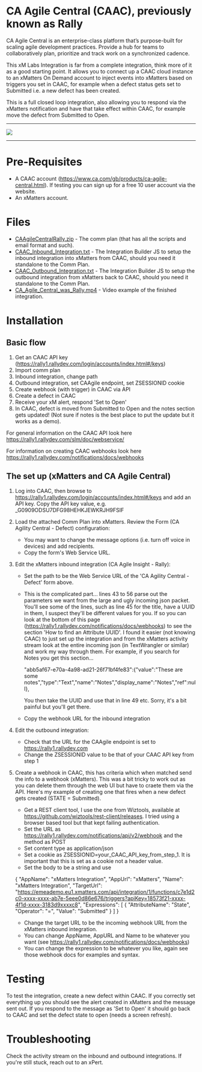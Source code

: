 
# CA Agile Central (CAAC), previously known as Rally
CA Agile Central is an enterprise-class platform that’s purpose-built for scaling agile development practices. Provide a hub for teams to collaboratively plan, prioritize and track work on a synchronized cadence.

This xM Labs Integration is far from a complete integration, think more of it as a good starting point. It allows you to connect up a CAAC cloud instance to an xMatters On Demand account to inject events into xMatters based on triggers you set in CAAC, for example when a defect status gets set to Submitted i.e. a new defect has been created.

This is a full closed loop integration, also allowing you to respond via the xMatters notification and have that take effect within CAAC, for example move the defect from Submitted to Open.

---------

<kbd>
  <img src="https://github.com/xmatters/xMatters-Labs/raw/master/media/disclaimer.png">
</kbd>

---------


# Pre-Requisites

* A CAAC account (https://www.ca.com/gb/products/ca-agile-central.html).  If testing you can sign up for a free 10 user account via the website. 
* An xMatters account.


# Files

* [CAAgileCentralRally.zip](CAAgileCentralRally.zip) - The comm plan (that has all the scripts and email format and such).
* [CAAC_Inbound_Integration.txt](CAAC_Inbound_Integration.txt) - The Integration Builder JS to setup the inbound integration into xMatters from CAAC, should you need it standalone to the Comm Plan.
* [CAAC_Outbound_Integration.txt](CAAC_Outbound_Integration.txt) - The Integration Builder JS to setup the outbound integration from xMatters back to CAAC, should you need it standalone to the Comm Plan.
* [CA_Agile_Central_was_Rally.mp4](Media/CA_Agile_Central_was_Rally.mp4) - Video example of the finished integration.


# Installation

## Basic flow

1. Get an CAAC API key (https://rally1.rallydev.com/login/accounts/index.html#/keys)
2. Import comm plan
3. Inbound integration, change path
4. Outbound integration, set CAAgile endpoint, set ZSESSIONID cookie
5. Create webhook (with trigger) in CAAC via API
6. Create a defect in CAAC
7. Receive your xM alert, respond 'Set to Open'
8. In CAAC, defect is moved from Submitted to Open and the notes section gets updated!  (Not sure if notes is the best place to put the update but it works as a demo).


For general information on the CAAC API look here https://rally1.rallydev.com/slm/doc/webservice/

For information on creating CAAC webhooks look here https://rally1.rallydev.com/notifications/docs/webhooks 


## The set up (xMatters and CA Agile Central)

1. Log into CAAC, then browse to https://rally1.rallydev.com/login/accounts/index.html#/keys and add an API key.  Copy the API key value, e.g. _G0909ODSU7DFG98HEHKJEWKRJH9FSIF
2. Load the attached Comm Plan into xMatters.  Review the Form (CA Agility Central - Defect) configuration:
	- You may want to change the message options (i.e. turn off voice in devices) and add recipients.  
	- Copy the form's Web Service URL.
3. Edit the xMatters inbound integration (CA Agile Insight - Rally):
	- Set the path to be the Web Service URL of the 'CA Agility Central - Defect' form above.
	- This is the complicated part... lines 43 to 56 parse out the parameters we want from the large and ugly incoming json packet.  You'll see some of the lines, such as line 45 for the title, have a UUID in them, I suspect they'll be different values for you.  If so you can look at the bottom of this page (https://rally1.rallydev.com/notifications/docs/webhooks) to see the section 'How to find an Attribute UUID'.  I found it easier (not knowing CAAC) to just set up the integration and from the xMatters activity stream look at the entire incoming json (in TextWrangler or similar) and work my way through them.  For example, if you search for Notes you get this section...

		"abb5af67-e70a-4a98-ad21-26f71bf4fe83":{"value":"These are some notes","type":"Text","name":"Notes","display_name":"Notes","ref":null},

		You then take the UUID and use that in line 49 etc.  Sorry, it's a bit painful but you'll get there.
	- Copy the webhook URL for the inbound integration
4. Edit the outbound integration:
	- Check that the URL for the CAAgile endpoint is set to https://rally1.rallydev.com
	- Change the ZSESSIONID value to be that of your CAAC API key from step 1
5. Create a webhook in CAAC, this has criteria which when matched send the info to a webhook (xMatters).  This was a bit tricky to work out as you can delete them through the web UI but have to craete them via the API.  Here's my example of creating one that fires when a new defect gets created (STATE = Submitted).
	- Get a REST client tool, I use the one from Wiztools, available at https://github.com/wiztools/rest-client/releases.  I tried using a browser based tool but that kept failing authentication.
	- Set the URL as https://rally1.rallydev.com/notifications/api/v2/webhook and the method as POST
	- Set content type as application/json
	- Set a cookie as ZSESSIONID=your_CAAC_API_key_from_step_1.  It is important that this is set as a cookie not a header value.
	- Set the body to be a string and use
	
	{
  "AppName":     "xMatters Integration",
  "AppUrl":      "xMatters",
  "Name":        "xMatters Integration",
  "TargetUrl":   "https://emeademo.eu1.xmatters.com/api/integration/1/functions/c7e1d2c0-xxxx-xxxx-ab7e-5eee0d86e676/triggers?apiKey=18573f21-xxxx-4f1d-xxxx-3183d9xxxxc8",
  "Expressions": [
    {
      "AttributeName": "State",
      "Operator":      "=",
      "Value":         "Submitted"
    }
  ]
}

	- Change the target URL to be the incoming webhook URL from the xMatters inbound integration.
	- You can change AppName, AppURL and Name to be whatever you want (see https://rally1.rallydev.com/notifications/docs/webhooks)
	- You can change the expression to be whatever you like, again see those webhook docs for examples and syntax. 


# Testing

To test the integration, create a new defect within CAAC.  If you correctly set everything up you should see the alert created in xMatters and the message sent out.  If you respond to the message as 'Set to Open' it should go back to CAAC and set the defect state to open (needs a screen refresh).


# Troubleshooting

Check the activity stream on the inbound and outbound integrations.
If you're still stuck, reach out to an xPert. 
